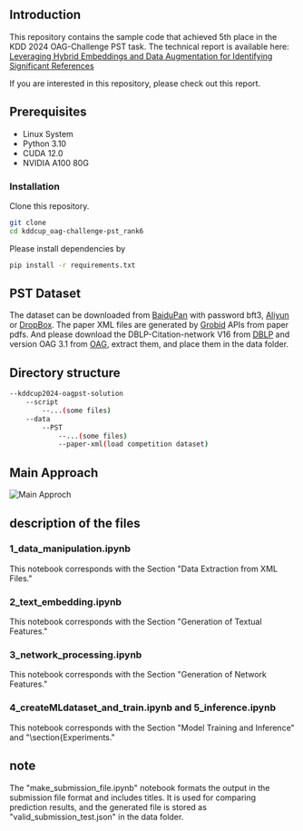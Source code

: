 
## Introduction
This repository contains the sample code that achieved 5th place in the KDD 2024 OAG-Challenge PST task. The technical report is available here: [Leveraging Hybrid Embeddings and Data Augmentation for Identifying Significant References](https://openreview.net/forum?id=Mi5T2wgySR&referrer=%5BAuthor%20Console%5D(%2Fgroup%3Fid%3DKDD.org%2F2024%2FWorkshop%2FOAG-Challenge_Cup%2FAuthors%23your-submissions) "GLeveraging Hybrid Embeddings and Data Augmentation for Identifying Significant References")

If you are interested in this repository, please check out this report.

## Prerequisites
- Linux System
- Python 3.10
- CUDA 12.0
- NVIDIA A100 80G

### Installation
Clone this repository.

```bash
git clone 
cd kddcup_oag-challenge-pst_rank6
```

Please install dependencies by

```bash
pip install -r requirements.txt
```

## PST Dataset
The dataset can be downloaded from [BaiduPan](https://pan.baidu.com/s/1I_HZXBx7U0UsRHJL5JJagw?pwd=bft3) with password bft3, [Aliyun](https://open-data-set.oss-cn-beijing.aliyuncs.com/oag-benchmark/kddcup-2024/PST/PST.zip) or [DropBox](https://www.dropbox.com/scl/fi/namx1n55xzqil4zbkd5sv/PST.zip?rlkey=impcbm2acqmqhurv2oj0xxysx&dl=1).
The paper XML files are generated by [Grobid](https://grobid.readthedocs.io/en/latest/Introduction/) APIs from paper pdfs.
And please download the DBLP-Citation-network V16 from [DBLP](https://open.aminer.cn/open/article?id=655db2202ab17a072284bc0c) and version OAG 3.1 from [OAG](https://open.aminer.cn/open/article?id=5965cf249ed5db41ed4f52bf), extract them, and place them in the data folder.


## Directory structure
```bash
--kddcup2024-oagpst-solution
	--script
		--...(some files)
	--data
    	--PST
    		--...(some files)
    		--paper-xml(load competition dataset)
```

## Main Approach

![Main Approch](https://github.com/piendata/kddcup_oag-challenge-pst_rank6/blob/main/figure.jpg "Main Approach")



## description of the files
### 1_data_manipulation.ipynb
This notebook corresponds with the Section "Data Extraction from XML Files."

### 2_text_embedding.ipynb
This notebook corresponds with the Section "Generation of Textual Features."

### 3_network_processing.ipynb
This notebook corresponds with the Section "Generation of Network Features."

### 4_createMLdataset_and_train.ipynb and 5_inference.ipynb
This notebook corresponds with the Section "Model Training and Inference" and "\section{Experiments."

## note
The "make_submission_file.ipynb" notebook formats the output in the submission file format and includes titles. It is used for comparing prediction results, and the generated file is stored as "valid_submission_test.json" in the data folder.